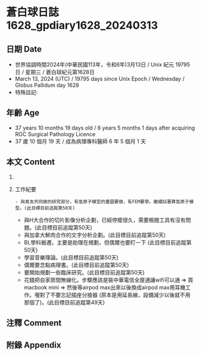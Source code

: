 [_metadata_:encoding]: - "utf-8"
[_metadata_:language]: - "zh-Hant-TW"
[_metadata_:fileformat]: - "markdown"
[_metadata_:MIME_type]: - "text/plain"
[_metadata_:markdown_version]: - "commonmark version 0.30"
[_metadata_:markdown_spec]: - "https://spec.commonmark.org/0.30/"

# 蒼白球日誌1628_gpdiary1628_20240313 #

## 日期 Date ##

* 世界協調時間2024年(中華民國113年，令和6年)3月13日 / Unix 紀元 19795 日 / 星期三 / 蒼白球紀元第1628日
* March 13, 2024 (UTC) / 19795 days since Unix Epoch / Wednesday / Globus Pallidum day 1628
* 特殊註記:

## 年齡 Age ##

* 37 years 10 months 19 days old / 6 years 5 months 1 days after acquiring ROC Surgical Pathology Licence
* 37 歲 10 個月 19 天 / 成為病理專科醫師 6 年 5 個月 1 天

## 本文 Content ##

1. 

    
2. 工作紀要

       - 與男友共同做的研究部分，有氫原子模型的畫圖要做，有FEM要學。繼續試著算氫原子模型。(此目標目前追蹤第50天)
   - 與H大合作的切片影像分析企劃，已經停擺很久，需要檢閱工具有沒有問題。(此目標目前追蹤第50天)
   - 與加拿大鮮肉合作的文字分析企劃。(此目標目前追蹤第50天)
   - BL學科搬遷，主要是助理在規劃，但偶爾也要盯一下 (此目標目前追蹤第50天)
   - 學習音樂理論。(此目標目前追蹤第50天)
   - 偶爾要念點病理書。(此目標目前追蹤第50天)
   - 要開始規劃一些臨床研究。(此目標目前追蹤第50天)
   - 花錢把自家房間無線化。步驟應該是裝中華電信全屋通讓wifi可以通 => 買macbook mini => 然後等airpod max出來以後換成airpod max用耳機工作。喔對了不要忘記插座分接器 (原本是用延長線，設備減少以後就不用那個了)。(此目標目前追蹤第49天)


## 注釋 Comment ##


## 附錄 Appendix ##


